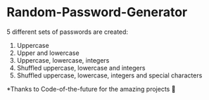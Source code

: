# Random-Password-Generator
5 different sets of passwords are created:
1) Uppercase
2) Upper and lowercase
3) Uppercase, lowercase, integers
4) Shuffled uppercase, lowercase and integers
5) Shuffled uppercase, lowercase, integers and special characters


*Thanks to Code-of-the-future for the amazing projects :wave:
